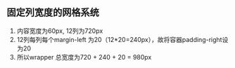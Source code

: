 

## 固定列宽度的网格系统
1. 内容宽度为60px, 12列为720px
2. 12列每列每个margin-left 为20（12*20=240px），故将容器padding-right设为20
3. 所以wrapper 总宽度为720 + 240 + 20 = 980px